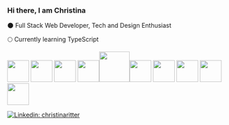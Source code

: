 ### Hi there, I am Christina

:new_moon: Full Stack Web Developer, Tech and Design Enthusiast 

:full_moon: Currently learning TypeScript

<img src="https://cdn.jsdelivr.net/gh/devicons/devicon/icons/typescript/typescript-original.svg" width="50px"/> <img src="https://cdn.jsdelivr.net/gh/devicons/devicon/icons/javascript/javascript-original.svg" width="50px"/> <img src="https://cdn.jsdelivr.net/gh/devicons/devicon/icons/html5/html5-original-wordmark.svg" width="50px"/> <img src="https://cdn.jsdelivr.net/gh/devicons/devicon/icons/css3/css3-original-wordmark.svg" width="50px"/><img
                                                                                                                                                                                                                                                                                                                                                                                                                    src="https://cdn.jsdelivr.net/gh/devicons/devicon/icons/tailwindcss/tailwindcss-original-wordmark.svg" width="70px"/><img
src="https://cdn.jsdelivr.net/gh/devicons/devicon/icons/jquery/jquery-original-wordmark.svg" width="50px"/> <img src="https://cdn.jsdelivr.net/gh/devicons/devicon/icons/react/react-original-wordmark.svg" width="50px"/> <img src="https://cdn.jsdelivr.net/gh/devicons/devicon/icons/nextjs/nextjs-original-wordmark.svg" width="50px"/> <img src="https://user-images.githubusercontent.com/85371429/220571089-9dd5a930-f332-419a-9abe-1ea52efccf4e.png" width="50px"/> <img src="https://cdn.jsdelivr.net/gh/devicons/devicon/icons/mongodb/mongodb-original-wordmark.svg"  width="50px"/> 

[![Linkedin: christinaritter](https://img.shields.io/badge/-christinaritter-blue?style=flat-square&logo=Linkedin&logoColor=white&link=https://www.linkedin.com/in/christinaritter/)](https://www.linkedin.com/in/christina-ritter-90627819b/)

